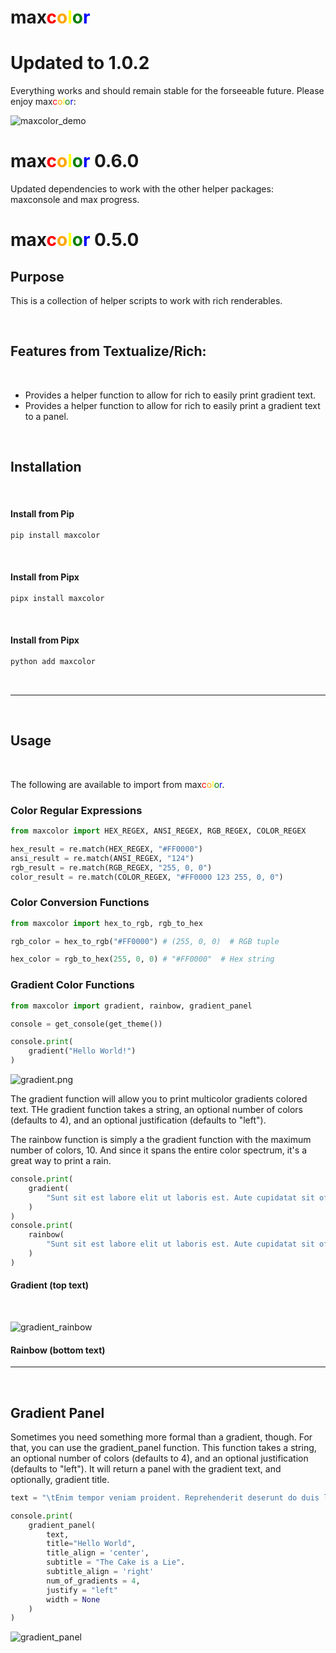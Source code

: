 # max<span style="color:red;">c</span><span style="color:orange;">o</span><span style="color:yellow;">l</span><span style="color:green;">o</span><span style="color:bright_blue;"><span style="color:blue;">r</span></span>

# Updated to 1.0.2

Everything works and should remain stable for the forseeable future.
Please enjoy max<span style="color:red;">c</span><span style="color:orange;">o</span><span style="color:yellow;">l</span><span style="color:green;">o</span><span style="color:bright_blue;"><span style="color:blue;">r</span></span>:

![maxcolor_demo](static/GradientDemo.png)

# max<span style="color:red;">c</span><span style="color:orange;">o</span><span style="color:yellow;">l</span><span style="color:green;">o</span><span style="color:bright_blue;"><span style="color:blue;">r</span></span> 0.6.0

Updated dependencies to work with the other helper packages: maxconsole and max progress.

# max<span style="color:red;">c</span><span style="color:orange;">o</span><span style="color:yellow;">l</span><span style="color:green;">o</span><span style="color:bright_blue;"><span style="color:blue;">r</span></span> 0.5.0

## Purpose

This is a collection of helper scripts to work with rich renderables.

<br />

## Features from Textualize/Rich:

<br />

- Provides a helper function to allow for rich to easily print gradient text.
- Provides a helper function to allow for rich to easily print a gradient text to a panel.

<br />

## Installation

<br />

#### Install from Pip

```Python
pip install maxcolor
```

<br />

#### Install from Pipx

```Python
pipx install maxcolor
```

<br />

#### Install from Pipx

```Python
python add maxcolor
```

<br />
<hr />
<br />

## Usage

<br />

The following are available to import from max<span style="color:red;">c</span><span style="color:orange;">o</span><span style="color:yellow;">l</span><span style="color:green;">o</span><span style="color:bright_blue;"><span style="color:blue;">r</span></span>.

### Color Regular Expressions

```Python
from maxcolor import HEX_REGEX, ANSI_REGEX, RGB_REGEX, COLOR_REGEX

hex_result = re.match(HEX_REGEX, "#FF0000")
ansi_result = re.match(ANSI_REGEX, "124")
rgb_result = re.match(RGB_REGEX, "255, 0, 0")
color_result = re.match(COLOR_REGEX, "#FF0000 123 255, 0, 0")
```

### Color Conversion Functions
```python
from maxcolor import hex_to_rgb, rgb_to_hex

rgb_color = hex_to_rgb("#FF0000") # (255, 0, 0)  # RGB tuple

hex_color = rgb_to_hex(255, 0, 0) # "#FF0000"  # Hex string
```

### Gradient Color Functions
```Python
from maxcolor import gradient, rainbow, gradient_panel

console = get_console(get_theme())

console.print(
    gradient("Hello World!")
)
```

![gradient.png](static/gradient.png)

The gradient function will allow you to print multicolor gradients colored text. THe gradient function takes a string, an optional number of colors (defaults to 4), and an optional justification (defaults to "left").

The rainbow function is simply a the gradient function with the maximum number of colors, 10. And since it spans the entire color spectrum, it's a great way to print a rain.
```Python
console.print(
    gradient(
        "Sunt sit est labore elit ut laboris est. Aute cupidatat sit officia deserunt sint adipisicing et minim aliqua enim. Tempor eiusmod dolore excepteur dolore id aliquip enim incididunt ex. Non ipsum eu cillum proident ex. Officia deserunt consequat adipisicing est eiusmod nisi tempor aliquip proident ut in sunt nisi ullamco."
    )
)
console.print(
    rainbow(
        "Sunt sit est labore elit ut laboris est. Aute cupidatat sit officia deserunt sint adipisicing et minim aliqua enim. Tempor eiusmod dolore excepteur dolore id aliquip enim incididunt ex. Non ipsum eu cillum proident ex. Officia deserunt consequat adipisicing est eiusmod nisi tempor aliquip proident ut in sunt nisi ullamco.\n\n"
    )
)
```

#### Gradient (top text)

<br />

![gradient_rainbow](static/gradient_rainbow.png)

#### Rainbow (bottom text)

<hr />
<br />

## Gradient Panel

Sometimes you need something more formal than a gradient, though. For that, you can use the gradient_panel function. This function takes a string, an optional number of colors (defaults to 4), and an optional justification (defaults to "left"). It will return a panel with the gradient text, and optionally, gradient title.

```python
text = "\tEnim tempor veniam proident. Reprehenderit deserunt do duis laboris laborum consectetur fugiat deserunt officia officia eu consequat. Aute sint occaecat adipisicing eu aute. Eu est laborum enim deserunt fugiat nostrud officia do ad cupidatat enim amet cillum amet. Consectetur occaecat ex quis irure cupidatat amet occaecat ad sit adipisicing pariatur est velit mollit voluptate. Eiusmod deserunt nisi voluptate irure. Sunt irure consectetur veniam dolore elit officia et in labore esse esse cupidatat labore. Fugiat enim irure ipsum eiusmod consequat irure commodo cillum.\n\n\tReprehenderit ea quis aliqua qui labore enim consequat ea nostrud voluptate amet reprehenderit consequat sunt. Ad est occaecat mollit qui sit enim do esse aute sint nulla sint laborum. Voluptate veniam ut Lorem eiusmod id veniam amet ipsum labore incididunt. Ex in consequat voluptate mollit nisi incididunt pariatur ipsum ut eiusmod ut cupidatat elit. Eu irure est ad nulla exercitation. Esse elit tempor reprehenderit ipsum eu officia sint.\n\n\tCupidatat officia incididunt cupidatat minim fugiat sit exercitation ullamco occaecat est officia ut occaecat labore. Id consectetur cupidatat amet aute. Pariatur nostrud enim reprehenderit aliqua. Elit deserunt excepteur aute aliquip."

console.print(
    gradient_panel(
        text,
        title="Hello World",
        title_align = 'center',
        subtitle = "The Cake is a Lie".
        subtitle_align = 'right'
        num_of_gradients = 4,
        justify = "left"
        width = None
    )
)
```
![gradient_panel](static/gradient_panel.png)